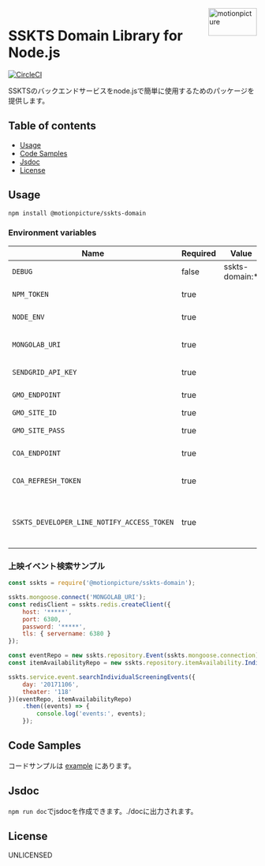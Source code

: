 <img src="https://motionpicture.jp/images/common/logo_01.svg" alt="motionpicture" title="motionpicture" align="right" height="56" width="98"/>

# SSKTS Domain Library for Node.js

[![CircleCI](https://circleci.com/gh/motionpicture/sskts-domain.svg?style=svg&circle-token=26025d5a2df8ffd61173c72bbc1257fc6a2ad66d)](https://circleci.com/gh/motionpicture/sskts-domain)

SSKTSのバックエンドサービスをnode.jsで簡単に使用するためのパッケージを提供します。


## Table of contents

* [Usage](#usage)
* [Code Samples](#code-samples)
* [Jsdoc](#jsdoc)
* [License](#license)


## Usage

```shell
npm install @motionpicture/sskts-domain
```

### Environment variables

| Name                                       | Required              | Value                 | Purpose                           
|--------------------------------------------|-----------------------|-----------------------|-----------------------------------
| `DEBUG`                                    | false                 | sskts-domain:*        |  Debug                             
| `NPM_TOKEN`                                | true                  |                       | NPM auth token
| `NODE_ENV`                                 | true                  |                       | environment name
| `MONGOLAB_URI`                             | true                  |                       | MongoDB connection URI
| `SENDGRID_API_KEY`                         | true                  |                       | SendGrid API Key
| `GMO_ENDPOINT`                             | true                  |                       | GMO API endpoint
| `GMO_SITE_ID`                              | true                  |                       | GMO SiteID
| `GMO_SITE_PASS`                            | true                  |                       | GMO SitePass
| `COA_ENDPOINT`                             | true                  |                       | COA API endpoint
| `COA_REFRESH_TOKEN`                        | true                  |                       | COA API refresh token
| `SSKTS_DEVELOPER_LINE_NOTIFY_ACCESS_TOKEN` | true                  |                       | 開発者通知用LINEアクセストークン

### 上映イベント検索サンプル

```js
const sskts = require('@motionpicture/sskts-domain');

sskts.mongoose.connect('MONGOLAB_URI');
const redisClient = sskts.redis.createClient({
    host: '*****',
    port: 6380,
    password: '*****',
    tls: { servername: 6380 }
});

const eventRepo = new sskts.repository.Event(sskts.mongoose.connection);
const itemAvailabilityRepo = new sskts.repository.itemAvailability.IndividualScreeningEvent(redisClient);

sskts.service.event.searchIndividualScreeningEvents({
    day: '20171106',
    theater: '118'
})(eventRepo, itemAvailabilityRepo)
    .then((events) => {
        console.log('events:', events);
    });
```

## Code Samples

コードサンプルは [example](https://github.com/motionpicture/sskts-domain/tree/master/example) にあります。

## Jsdoc

`npm run doc`でjsdocを作成できます。./docに出力されます。

## License

UNLICENSED
